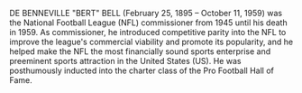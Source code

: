 DE BENNEVILLE "BERT" BELL (February 25, 1895 – October 11, 1959) was the National Football League (NFL) commissioner from 1945 until his death in 1959. As commissioner, he introduced competitive parity into the NFL to improve the league's commercial viability and promote its popularity, and he helped make the NFL the most financially sound sports enterprise and preeminent sports attraction in the United States (US). He was posthumously inducted into the charter class of the Pro Football Hall of Fame.
